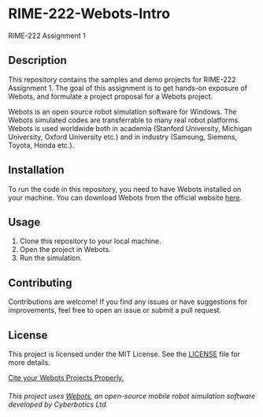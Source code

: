 # RIME-222-Webots-Intro

RIME-222 Assignment 1

## Description

This repository contains the samples and demo projects for RIME-222 Assignment 1. The goal of this assignment is to get hands-on exposure of Webots, and formulate a project proposal for a Webots project.

Webots is an open source robot simulation software for Windows. The Webots simulated codes are transferrable to many real robot platforms. Webots is used worldwide both in academia (Stanford University, Michigan University, Oxford University etc.) and in industry (Samsung, Siemens, Toyota, Honda etc.).

## Installation

To run the code in this repository, you need to have Webots installed on your machine. You can download Webots from the official website [here](http://www.cyberbotics.com).

## Usage

1. Clone this repository to your local machine.
2. Open the project in Webots.
3. Run the simulation.

## Contributing

Contributions are welcome! If you find any issues or have suggestions for improvements, feel free to open an issue or submit a pull request.

## License

This project is licensed under the MIT License. See the [LICENSE](LICENSE) file for more details.

[Cite your Webots Projects Properly.](https://cyberbotics.com/doc/guide/citing-webots)

###### _This project uses [Webots](http://www.cyberbotics.com), an open-source mobile robot simulation software developed by Cyberbotics Ltd._

